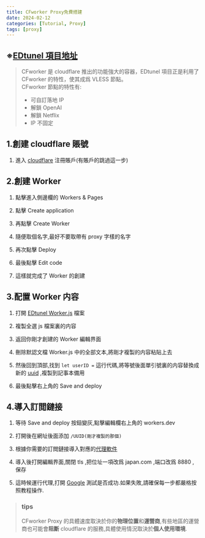 ```yaml
---
title: CFworker Proxy免費搭建
date: 2024-02-12
categories: [Tutorial, Proxy]
tags: [proxy]
---
```


## ※[EDtunel 項目地址](https://github.com/3Kmfi6HP/EDtunnel)

>CFworker 是 cloudflare 推出的功能強大的容器，EDtunel 項目正是利用了 CFworker 的特性，使其成爲 VLESS 節點。  
>CFworker 節點的特性有:
>
>- 可自訂落地 IP
>- 解鎖 OpenAI
>- 解鎖 Netflix
>- IP 不固定

## 1.創建 cloudflare 賬號

1. 進入 [cloudflare](https://dash.cloudflare.com/sign-up) 注冊賬戶(有賬戶的跳過這一步)

## 2.創建 Worker

1. 點擊進入側邊欄的 Workers & Pages

2. 點擊 Create application

3. 再點擊 Create Worker

3. 隨便取個名字,最好不要取帶有 proxy 字樣的名字

4. 再次點擊 Deploy

5. 最後點擊 Edit code

6. 這樣就完成了 Worker 的創建

## 3.配置 Worker 内容

1. 打開 [EDtunel Worker.js](https://github.com/3Kmfi6HP/EDtunnel/blob/main/_worker.js) 檔案

2. 複製全選 js 檔案裏的内容

3. 返回你剛才創建的 Worker 編輯界面

4. 刪除默認文檔 Worker.js 中的全部文本,將剛才複製的内容粘貼上去

5. 然後回到頂部,找到 `let userID =` 這行代碼,將等號後面單引號裏的内容替換成新的 [uuid](https://www.uuidgenerator.net/version4) ,複製到記事本備用

6. 最後點擊右上角的 Save and deploy

## 4.導入訂閲鏈接

1. 等待 Save and deploy 按鈕變灰,點擊編輯欄右上角的 workers.dev

2. 打開後在網址後面添加 `/UUID(剛才複製的那個)`

3. 根據你需要的訂閲鏈接導入對應的[代理軟件](https://gholtsmxv.github.io/Application-proxy/)

4. 導入後打開編輯界面,關閉 tls ,把位址一項改爲 japan.com ,端口改爲 8880 ,保存

5. 這時候運行代理,打開 [Google](https://www.google.com/) 測試是否成功.如果失敗,請確保每一步都嚴格按照教程操作.

>### tips
>CFworker Proxy 的具體速度取決於你的**物理位置**和**運營商**,有些地區的運營商也可能會**阻斷** cloudflare 的服務,具體使用情況取決於**個人使用環境**.

